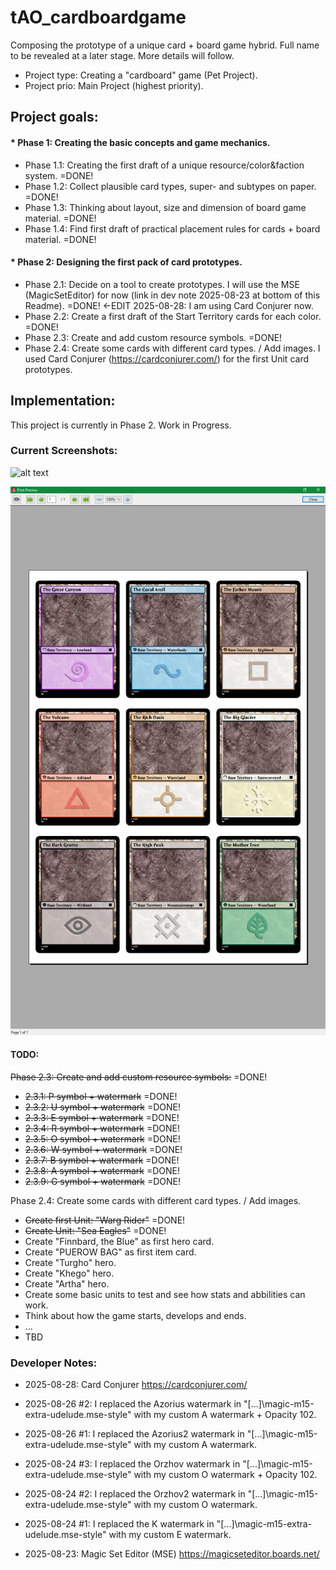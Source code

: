 # tAO_cardboardgame
Composing the prototype of a unique card + board game hybrid. Full name to be revealed at a later stage. More details will follow.

* Project type: Creating a "cardboard" game (Pet Project).
* Project prio: Main Project (highest priority).

## Project goals:

#### * Phase 1: Creating the basic concepts and game mechanics.

* Phase 1.1: Creating the first draft of a unique resource/color&faction system. =DONE!
* Phase 1.2: Collect plausible card types, super- and subtypes on paper. =DONE!
* Phase 1.3: Thinking about layout, size and dimension of board game material. =DONE!
* Phase 1.4: Find first draft of practical placement rules for cards + board material. =DONE!

#### * Phase 2: Designing the first pack of card prototypes.

* Phase 2.1: Decide on a tool to create prototypes. I will use the MSE (MagicSetEditor) for now (link in dev note 2025-08-23 at bottom of this Readme). =DONE! <-EDIT 2025-08-28: I am using Card Conjurer now.
* Phase 2.2: Create a first draft of the Start Territory cards for each color. =DONE!
* Phase 2.3: Create and add custom resource symbols. =DONE!
* Phase 2.4: Create some cards with different card types. / Add images. I used Card Conjurer (https://cardconjurer.com/) for the first Unit card prototypes.

## Implementation:
This project is currently in Phase 2. Work in Progress.
  
### Current Screenshots:
![alt text](https://github.com/finnbard/tAO_cardboardgame/blob/main/Phase2/screenshots/tAO_cards_Screenshot010_WargRider-SeaEagles.png?raw=true "Screenshot of Card Conjurer prototypes with tAO resource symbols")

![alt text](https://github.com/finnbard/tAO_cardboardgame/blob/main/Phase2/screenshots/tAO_cards_Screenshot009_PUEROWBAG.png?raw=true "MSE Print Preview Screenshot of card prototypes with tAO resource symbols")

#### TODO:  

~~Phase 2.3: Create and add custom resource symbols:~~ =DONE!
* ~~2.3.1: P symbol + watermark~~ =DONE!
* ~~2.3.2: U symbol + watermark~~ =DONE!
* ~~2.3.3: E symbol + watermark~~ =DONE!
* ~~2.3.4: R symbol + watermark~~ =DONE!
* ~~2.3.5: O symbol + watermark~~ =DONE!
* ~~2.3.6: W symbol + watermark~~ =DONE!
* ~~2.3.7: B symbol + watermark~~ =DONE!
* ~~2.3.8: A symbol + watermark~~ =DONE!
* ~~2.3.9: G symbol + watermark~~ =DONE!

Phase 2.4: Create some cards with different card types. / Add images.
* ~~Create first Unit: "Warg Rider"~~ =DONE!
* ~~Create Unit: "Sea Eagles"~~ =DONE!
* Create "Finnbard, the Blue" as first hero card.
* Create "PUEROW BAG" as first item card.
* Create "Turgho" hero.
* Create "Khego" hero.
* Create "Artha" hero.
* Create some basic units to test and see how stats and abbilities can work.
* Think about how the game starts, develops and ends.
* ...
* TBD

  
### Developer Notes:
* 2025-08-28: Card Conjurer https://cardconjurer.com/

* 2025-08-26 #2: I replaced the Azorius watermark in "[...]\magic-m15-extra-udelude.mse-style" with my custom A watermark + Opacity 102.
* 2025-08-26 #1: I replaced the Azorius2 watermark in "[...]\magic-m15-extra-udelude.mse-style" with my custom A watermark.
* 2025-08-24 #3: I replaced the Orzhov watermark in "[...]\magic-m15-extra-udelude.mse-style" with my custom O watermark + Opacity 102.
* 2025-08-24 #2: I replaced the Orzhov2 watermark in "[...]\magic-m15-extra-udelude.mse-style" with my custom O watermark.
* 2025-08-24 #1: I replaced the K watermark in "[...]\magic-m15-extra-udelude.mse-style" with my custom E watermark.
* 2025-08-23: Magic Set Editor (MSE) https://magicseteditor.boards.net/
